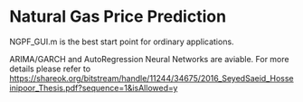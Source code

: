 # Natural Gas Price Prediction

NGPF_GUI.m is the best start point for ordinary applications.

ARIMA/GARCH and AutoRegression Neural Networks are aviable. For more details please refer to 
https://shareok.org/bitstream/handle/11244/34675/2016_SeyedSaeid_Hosseinipoor_Thesis.pdf?sequence=1&isAllowed=y
